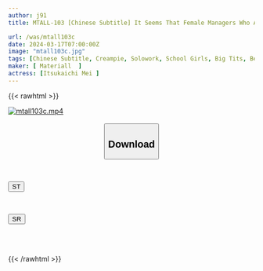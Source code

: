 ```yaml
---
author: j91
title: MTALL-103 [Chinese Subtitle] It Seems That Female Managers Who Are Popular For Their Big Boobs Will Get Fucked If They Become Regulars. Mei Itsukaichi, A Schoolgirl Who Had A Huge Orgy During Insemination And Creampie In The Boys' Dormitory Of A Sports Powerhouse School

url: /was/mtall103c
date: 2024-03-17T07:00:00Z
image: "mtall103c.jpg"
tags: [Chinese Subtitle, Creampie, Solowork, School Girls, Big Tits, Beautiful Girl, Promiscuity	]
maker: [ Materiall  ]
actress: [Itsukaichi Mei ]
---
```



{{< rawhtml >}}

<div class="video" data-videoid="wl7okVakpJfJyqg">
    <a href="javascript:;">
        <img src="/was/mtall103c/mtall103c.jpg" width="WIDTH" height="HEIGHT" alt="mtall103c.mp4" loading="lazy">
    </a>
</div>

<script type="text/javascript" src="https://j91.asia/asset/on-demand-st.js"></script>

<br>
  <link rel="stylesheet" href="https://j91.asia/asset/bs5.css">
  
  <center>
  <button class="btn btn-primary" type="button" data-bs-toggle="collapse" data-bs-target=".multi-collapse" aria-expanded="false" aria-controls="multiCollapseExample1 multiCollapseExample2"><h2>Download</h2></button></center>
</p>
<div class="row">
  <div class="col">
    <div class="collapse multi-collapse" id="multiCollapseExample1">
      <div class="card card-body">
	      	      <br>
<div class="buttons">  
<p><a href="https://streamtape.to/v/wl7okVakpJfJyqg" target="_blank"><button class="btn-hover color-3"><i class="fa fa-download"></i> ST</button></a></p></div>
    </div>
  </div>
</div>
  <div class="col">
    <div class="collapse multi-collapse" id="multiCollapseExample2">
      <div class="card card-body">
	      <br>
<div class="buttons">
<p><a href="https://rubystm.com/5leokh6nefvw" target="_blank"><button class="btn-hover color-9"><i class="fa fa-download"></i> SR</button></a></p></div>
<br><br>
      </div>
    </div>
  </div>
</div>

{{< /rawhtml >}}